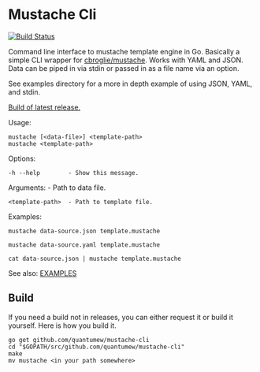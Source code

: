 Mustache Cli
============

[![Build Status](https://travis-ci.org/quantumew/mustache-cli.svg?branch=master)](https://travis-ci.org/quantumew/mustache-cli)

Command line interface to mustache template engine in Go.
Basically a simple CLI wrapper for [cbroglie/mustache](https://github.com/cbroglie/mustache).
Works with YAML and JSON. Data can be piped in via stdin or passed in as a file name via an option.

See examples directory for a more in depth example of using JSON, YAML, and stdin.

[Build of latest release.](https://github.com/quantumew/mustache-cli/releases)

Usage:

    mustache [<data-file>] <template-path>
    mustache <template-path>

Options:

    -h --help        - Show this message.

Arguments:
    <data-file>      - Path to data file.

    <template-path>  - Path to template file.

Examples:

    mustache data-source.json template.mustache

    mustache data-source.yaml template.mustache

    cat data-source.json | mustache template.mustache

See also: [EXAMPLES](examples/README.md)


Build
-----

If you need a build not in releases, you can either request it or build it yourself. Here is how you build it.

    go get github.com/quantumew/mustache-cli
    cd "$GOPATH/src/github.com/quantumew/mustache-cli"
    make
    mv mustache <in your path somewhere>

